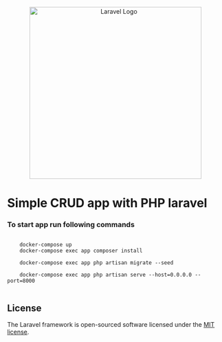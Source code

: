 <p align="center"><a href="https://laravel.com" target="_blank"><img src="https://raw.githubusercontent.com/laravel/art/master/logo-lockup/5%20SVG/2%20CMYK/1%20Full%20Color/laravel-logolockup-cmyk-red.svg" width="400" alt="Laravel Logo"></a></p>

<h1>Simple CRUD app with PHP laravel</h1>
<h3>To start app run following commands</h3>
<code>
    docker-compose up
    docker-compose exec app composer install <br>
    docker-compose exec app php artisan migrate --seed <br>
    docker-compose exec app php artisan serve --host=0.0.0.0 --port=8000 <br>
</code>

## License

The Laravel framework is open-sourced software licensed under the [MIT license](https://opensource.org/licenses/MIT).
